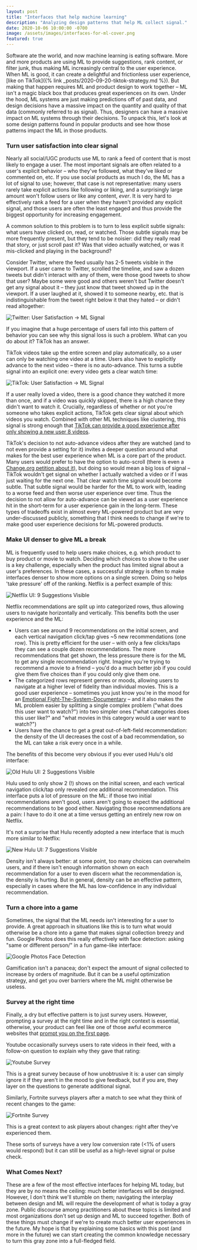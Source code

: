 ```yaml
---
layout: post
title: "Interfaces that help machine learning"
description: "Analyzing design patterns that help ML collect signal."
date: 2020-10-06 10:00:00 -0700
image: /assets/images/interfaces-for-ml-cover.png
featured: true
---
```

Software ate the world, and now machine learning is eating software. More and more products are using ML to provide suggestions, rank content, or filter junk, thus making ML increasingly central to the user experience. When ML is good, it can create a delightful and frictionless user experience, [like on TikTok]({% link _posts/2020-09-20-tiktok-strategy.md %}). But making that happen requires ML and product design to work together – ML isn't a magic black box that produces great experiences on its own. Under the hood, ML systems are just making predictions off of past data, and design decisions have a massive impact on the quantity and quality of that data (commonly referred to as signal). Thus, designers can have a massive impact on ML systems through their decisions. To unpack this, let's look at some design patterns found in popular products and see how those patterns impact the ML in those products.

<!--break-->

### Turn user satisfaction into clear signal

Nearly all social/UGC products use ML to rank a feed of content that is most likely to engage a user. The most important signals are often related to a user's explicit behavior – who they've followed, what they've liked or commented on, etc. If you use social products as much I do, the ML has a lot of signal to use; however, that case is not representative: many users rarely take explicit actions like following or liking, and a surprisingly large amount won't follow users or like any content, *ever*. It is very hard to effectively rank a feed for a user when they haven't provided any explicit signal, and those users are often the least engaged and thus provide the biggest opportunity for increasing engagement.

A common solution to this problem is to turn to less explicit subtle signals: what users have clicked on, read, or watched. Those subtle signals may be more frequently present, but they tend to be noisier: did they really read that story, or just scroll past it? Was that video actually watched, or was it mis-clicked and playing in the background? 

Consider Twitter, where the feed usually has 2-5 tweets visible in the viewport. If a user came to Twitter, scrolled the timeline, and saw a dozen tweets but didn't interact with any of them, were those good tweets to show that user? Maybe some were good and others weren't but Twitter doesn't get any signal about it – they just know that tweet showed up in the viewport. If a user laughed at it, showed it to someone nearby, etc. that is indistinguishable from the tweet right below it that they hated – or didn't read altogether:

![Twitter: User Satisfaction -> ML Signal](/assets/images/interfaces-for-ml--1.png)

If you imagine that a huge percentage of users fall into this pattern of behavior you can see why this signal loss is such a problem. What can you do about it? TikTok has an answer.

TikTok videos take up the entire screen and play automatically, so a user can only be watching one video at a time. Users also have to explicitly advance to the next video – there is no auto-advance. This turns a subtle signal into an explicit one: every video gets a clear watch time:

![TikTok: User Satisfaction -> ML Signal](/assets/images/interfaces-for-ml--2.png)

 If a user really loved a video, there is a good chance they watched it more than once, and if a video was quickly skipped, there is a high chance they didn't want to watch it. Crucially, regardless of whether or not you're someone who takes explicit actions, TikTok gets clear signal about which videos you watch. Combined with other ML techniques like clustering, this signal is strong enough that [TikTok can provide a good experience after only showing a new user 8 videos](https://www.axios.com/inside-tiktoks-killer-algorithm-52454fb2-6bab-405d-a407-31954ac1cf16.html).

TikTok's decision to not auto-advance videos after they are watched (and to not even provide a setting for it) invites a deeper question around what makes for the best user experience when ML is a core part of the product. Many users would prefer to have the option to auto-scroll (there is even a [Change.org petition about it](https://www.change.org/p/tiktok-make-and-auto-scroll-on-tiktok)), but doing so would mean a big loss of signal – TikTok wouldn't get signal on whether I actually watched a video or if I was just waiting for the next one. That clear watch time signal would become subtle. That subtle signal would be harder for the ML to work with, leading to a worse feed and then worse user experience over time. Thus the decision to not allow for auto-advance can be viewed as a user experience hit in the short-term for a user experience gain in the long-term. These types of tradeoffs exist in almost every ML-powered product but are very under-discussed publicly, something that I think needs to change if we're to make good user experience decisions for ML-powered products.

### Make UI denser to give ML a break

ML is frequently used to help users make choices, e.g. which product to buy product or movie to watch. Deciding which choices to show to the user is a key challenge, especially when the product has limited signal about a user's preferences. In these cases, a successful strategy is often to make interfaces denser to show more options on a single screen. Doing so helps 'take pressure' off of the ranking. Netflix is a perfect example of this:

![Netflix UI: 9 Suggestions Visible](/assets/images/interfaces-for-ml--3.png)

Netflix recommendations are split up into categorized rows, thus allowing users to navigate horizontally and vertically. This benefits both the user experience and the ML:

- Users can see around 9 recommendations on the initial screen, and each vertical navigation click/tap gives ~5 new recommendations (one row). This is pretty efficient for the user – with only a few clicks/taps they can see a couple dozen recommendations. The more recommendations that get shown, the less pressure there is for the ML to get any single recommendation right. Imagine you're trying to recommend a movie to a friend – you'd do a much better job if you could give them five choices than if you could only give them one.
- The categorized rows represent genres or moods, allowing users to navigate at a higher level of fidelity than individual movies. This is a good user experience – sometimes you just know you're in the mood for an [Emotional Fight-The-System-Documentary](https://www.theatlantic.com/technology/archive/2014/01/how-netflix-reverse-engineered-hollywood/282679/) – and it also makes the ML problem easier by splitting a single complex problem ("what does this user want to watch?") into two simpler ones ("what categories does this user like?" and "what movies in this category would a user want to watch?")
- Users have the chance to get a great out-of-left-field recommendation: the density of the UI decreases the cost of a bad recommendation, so the ML can take a risk every once in a while.

The benefits of this become very obvious if you ever used Hulu's old interface:

![Old Hulu UI: 2 Suggestions Visible](/assets/images/interfaces-for-ml--4.png)

Hulu used to only show 2 (!) shows on the initial screen, and each vertical navigation click/tap only revealed one additional recommendation. This interface puts a lot of pressure on the ML: if those two initial recommendations aren't good, users aren't going to expect the additional recommendations to be good either. Navigating those recommendations are a pain: I have to do it one at a time versus getting an entirely new row on Netflix.

It's not a surprise that Hulu recently adopted a new interface that is much more similar to Netflix:

![New Hulu UI: 7 Suggestions Visible](/assets/images/interfaces-for-ml--5.png)

Density isn't always better: at some point, too many choices can overwhelm users, and if there isn't enough information shown on each recommendation for a user to even discern what the recommendation is, the density is hurting. But in general, density can be an effective pattern, especially in cases where the ML has low-confidence in any individual recommendation.

### Turn a chore into a game

Sometimes, the signal that the ML needs isn't interesting for a user to provide. A great approach in situations like this is to turn what would otherwise be a chore into a game that makes signal collection breezy and fun. Google Photos does this really effectively with face detection: asking "same or different person/" in a fun game-like interface:

![Google Photos Face Detection](/assets/images/interfaces-for-ml--6.png)

Gamification isn't a panacea; don't expect the amount of signal collected to increase by orders of magnitude. But it can be a useful optimization strategy, and get you over barriers where the ML might otherwise be useless.

### Survey at the right time

Finally, a dry but effective pattern is to just survey users. However, prompting a survey at the right time and in the right context is essential, otherwise, your product can feel like one of those awful ecommerce websites that [prompt you on the first page](https://wetmachine.com/wp-content/uploads/fuckingPopups2.png).

Youtube occasionally surveys users to rate videos in their feed, with a follow-on question to explain why they gave that rating:

![Youtube Survey](/assets/images/interfaces-for-ml--8.png)

This is a great survey because of how unobtrusive it is: a user can simply ignore it if they aren't in the mood to give feedback, but if you are, they layer on the questions to generate additional signal. 

Similarly, Fortnite surveys players after a match to see what they think of recent changes to the game:

![Fortnite Survey](/assets/images/interfaces-for-ml--7.png)

This is a great context to ask players about changes: right after they've experienced them.

These sorts of surveys have a very low conversion rate (<1% of users would respond) but it can still be useful as a high-level signal or pulse check.

### What Comes Next?

These are a few of the most effective interfaces for helping ML today, but they are by no means the ceiling: much better interfaces will be designed. However, I don't think we'll stumble on them; navigating the interplay between design and ML will require the development of what is today a gray zone. Public discourse among practitioners about these topics is limited and most organizations don't set up design and ML to succeed together. Both of these things must change if we're to create much better user experiences in the future. My hope is that by explaining some basics with this post (and more in the future) we can start creating the common knowledge necessary to turn this gray zone into a full-fledged field. 